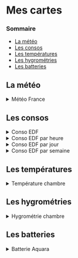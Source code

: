 # Mes cartes

### Sommaire

- [La météo](#la-météo)
- [Les consos](#les-consos)
- [Les températures](#les-températures)
- [Les hygrométries](#les-hygrométries)
- [Les batteries](#les-batteries)

## La météo

<details><summary>Météo France</summary>

```yaml
type: 'custom:meteofrance-weather-card'
entity: weather.tancarville
number_of_forecasts: '7'
name: Tancarville
rainChanceEntity: sensor.tancarville_rain_chance
uvEntity: sensor.tancarville_uv
cloudCoverEntity: sensor.tancarville_cloud_cover
freezeChanceEntity: sensor.tancarville_freeze_chance
snowChanceEntity: sensor.tancarville_snow_chance
alertEntity: sensor.76_weather_alert
rainForecastEntity: sensor.tancarville_next_rain
```

</details>

## Les consos

<details><summary>Conso EDF</summary>

  ```yaml
align_icon: left
color_thresholds:
  - color: '#11f13a'
    value: 600
  - color: '#11f13a'
    value: 800
  - color: '#f0da11'
    value: 1000
  - color: '#ef5a0f'
    value: 3000
  - color: '#ef1d0f'
    value: 5000
entities:
  - sensor.puissance
hours_to_show: 24
hour24: true
more_info: false
name: Conso EDF
points_per_hour: 2
animate: true
show:
  labels: true
  name: true
type: 'custom:mini-graph-card'
  ```

</details>

<details><summary>Conso EDF par heure</summary>

  ```yaml
align_icon: left
color_thresholds:
  - color: '#11f13a'
    value: 30
  - color: '#f0da11'
    value: 60
  - color: '#ef5a0f'
    value: 90
  - color: '#ef1d0f'
    value: 120
entities:
  - sensor.index_wh
unit: Wh
aggregate_func: delta
hours_to_show: 1
hour24: true
more_info: false
name: Conso EDF par heure
points_per_hour: 60
animate: true
show:
  labels: true
  name: true
  state: false
type: 'custom:mini-graph-card'
  ```

</details>

<details><summary>Conso EDF par jour</summary>

  ```yaml
align_icon: left
color_thresholds:
  - color: '#11f13a'
    value: 900
  - color: '#f0da11'
    value: 1800
  - color: '#ef5a0f'
    value: 2700
  - color: '#ef1d0f'
    value: 3600
entities:
  - sensor.index_wh
unit: Wh
aggregate_func: delta
hours_to_show: 24
hour24: true
more_info: false
name: Conso EDF par jour
points_per_hour: 2
animate: true
show:
  labels: true
  name: true
  state: false
type: 'custom:mini-graph-card'
  ```

</details>

<details><summary>Conso EDF par semaine</summary>

  ```yaml
align_icon: left
color_thresholds:
  - color: '#11f13a'
    value: 1800
  - color: '#f0da11'
    value: 3600
  - color: '#ef5a0f'
    value: 5400
  - color: '#ef1d0f'
    value: 7200
entities:
  - sensor.index_wh
unit: kWh
hours_to_show: 168
hour24: true
more_info: false
name: Conso EDF par semaine
points_per_hour: 1
animate: true
show:
  labels: true
  name: true
  state: false
type: 'custom:mini-graph-card'
  ```

</details>

## Les températures

<details><summary>Température chambre</summary>

  ```yaml
align_icon: left
color_thresholds:
  - color: '#1da4f2'
    value: 18
  - color: '#11f13a'
    value: 20
  - color: '#f0da11'
    value: 22
  - color: '#ef5a0f'
    value: 24
  - color: '#ef1d0f'
    value: 25
entities:
  - sensor.aquara_1_temperature
hours_to_show: 24
hour24: true
line_color: '#1da4f2'
more_info: false
name: Chambre Morgane
points_per_hour: 2
show:
  labels: true
  name: true
type: 'custom:mini-graph-card'
  ```

</details>

## Les hygrométries

<details><summary>Hygrométrie chambre</summary>

  ```yaml
align_icon: left
color_thresholds:
  - color: '#ef1d0f'
    value: 40
  - color: '#ef5a0f'
    value: 45
  - color: '#11f13a'
    value: 60
  - color: '#ef5a0f'
    value: 65
  - color: '#ef1d0f'
    value: 70
entities:
  - sensor.aquara_1_humidity
hours_to_show: 24
hour24: true
line_color: '#1da4f2'
more_info: false
name: Chambre Morgane
points_per_hour: 2
show:
  labels: true
  name: true
type: 'custom:mini-graph-card'
  ```

</details>

## Les batteries

<details><summary>Batterie Aquara</summary>

  ```yaml
type: gauge
entity: sensor.aquara_1_battery
min: 0
max: 100
severity:
  green: 80
  yellow: 40
  red: 20
name: Aquara 1
  ```

<details><summary>Batterie Control Center</summary>

  ```yaml
type: gauge
entity: sensor.controlcenter_niveau_de_batterie
min: 0
max: 100
severity:
  green: 80
  yellow: 50
  red: 30
name: Control Center
  ```

<details><summary>Batterie Samsung A8</summary>

  ```yaml
type: gauge
entity: sensor.sm_a530f_sg_niveau_de_batterie
min: 0
max: 100
severity:
  green: 80
  yellow: 30
  red: 10
name: A8 (Sylvain)
  ```
